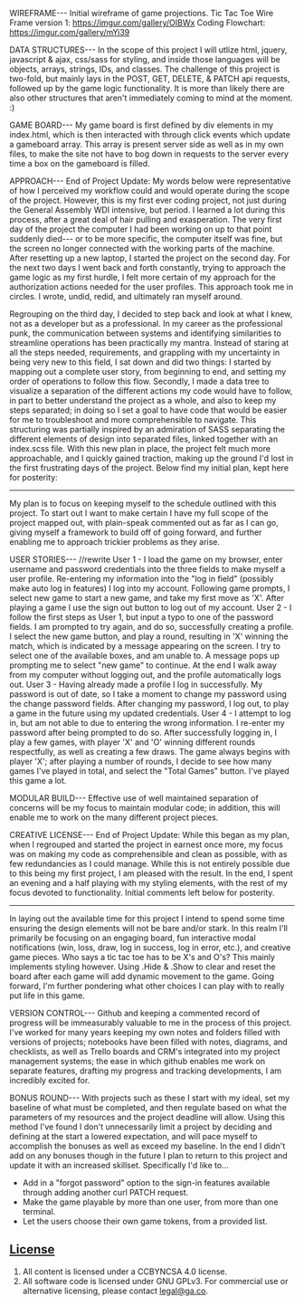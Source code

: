 WIREFRAME---
Initial wireframe of game projections. Tic Tac Toe Wire Frame version 1: https://imgur.com/gallery/OIBWx
Coding Flowchart: https://imgur.com/gallery/mYi39

DATA STRUCTURES---
In the scope of this project I will utlize html, jquery, javascript & ajax, css/sass for styling, and inside those languages will be objects, arrays, strings, IDs, and classes. The challenge of this project is two-fold, but mainly lays in the POST, GET, DELETE, & PATCH api requests, followed up by the game logic functionality. It is more than likely there are also other structures that aren't immediately coming to mind at the moment. :)

GAME BOARD---
My game board is first defined by div elements in my index.html, which is then interacted with through click events which update a gameboard array. This array is present server side as well as in my own files, to make the site not have to bog down in requests to the server every time a box on the gameboard is filled.

APPROACH---
End of Project Update:
My words below were representative of how I perceived my workflow could and would operate during the scope of the project. However, this is my first ever coding project, not just during the General Assembly WDI intensive, but period. I learned a lot during this process, after a great deal of hair pulling and exasperation. The very first day of the project the computer I had been working on up to that point suddenly died--- or to be more specific, the computer itself was fine, but the screen no longer connected with the working parts of the machine. After resetting up a new laptop, I started the project on the second day. For the next two days I went back and forth constantly, trying to approach the game logic as my first hurdle, I felt more certain of my approach for the authorization actions needed for the user profiles. This approach took me in circles. I wrote, undid, redid, and ultimately ran myself around.

Regrouping on the third day, I decided to step back and look at what I knew, not as a developer but as a professional. In my career as the professional punk, the communication between systems and identifying similarities to streamline operations has been practically my mantra.
Instead of staring at all the steps needed, requirements, and grappling with my uncertainty in being very new to this field, I sat down and did two things: I started by mapping out a complete user story, from beginning to end, and setting my order of operations to follow this flow. Secondly, I made a data tree to visualize a separation of the different actions my code would have to follow, in part to better understand the project as a whole, and also to keep my steps separated; in doing so I set a goal to have code that would be easier for me to troubleshoot and more comprehensible to navigate. This structuring was partially inspired by an admiration of SASS separating the different elements of design into separated files, linked together with an index.scss file.
With this new plan in place, the project felt much more approachable, and I quickly gained traction, making up the ground I'd lost in the first frustrating days of the project.
Below find my initial plan, kept here for posterity:

------

My plan is to focus on keeping myself to the schedule outlined with this project. To start out I want to make certain I have my full scope of the project mapped out, with plain-speak commented out as far as I can go, giving myself a framework to build off of going forward, and further enabling me to approach trickier problems as they arise.

USER STORIES---
//rewrite
User 1 - I load the game on my browser, enter username and password credentials into the three fields to make myself a user profile. Re-entering my information into the "log in field" (possibly make auto log in features) I log into my account. Following game prompts, I select new game to start a new game, and take my first move as 'X'. After playing a game I use the sign out button to log out of my account.
User 2 - I follow the first steps as User 1, but input a typo to one of the password fields. I am prompted to try again, and do so, successfully creating a profile. I select the new game button, and play a round, resulting in 'X' winning the match, which is indicated by a message appearing on the screen. I try to select one of the available boxes, and am unable to. A message pops up prompting me to select "new game" to continue. At the end I walk away from my computer without logging out, and the profile automatically logs out.
User 3 - Having already made a profile I log in successfully. My password is out of date, so I take a moment to change my password using the change password fields. After changing my password, I log out, to play a game in the future using my updated credentials.
User 4 - I attempt to log in, but am not able to due to entering the wrong information. I re-enter my password after being prompted to do so. After successfully logging in, I play a few games, with player 'X' and 'O' winning different rounds respectfully, as well as creating a few draws. The game always begins with player 'X'; after playing a number of rounds, I decide to see how many games I've played in total, and select the "Total Games" button. I've played this game a lot.

MODULAR BUILD---
Effective use of well maintained separation of concerns will be my focus to maintain modular code; in addition, this will enable me to work on the many different project pieces.

CREATIVE LICENSE---
End of Project Update:
While this began as my plan, when I regrouped and started the project in earnest once more, my focus was on making my code as comprehensible and clean as possible, with as few redundancies as I could manage. While this is not entirely possible due to this being my first project, I am pleased with the result. In the end, I spent an evening and a half playing with my styling elements, with the rest of my focus devoted to functionality. Initial comments left below for posterity.

------

In laying out the available time for this project I intend to spend some time ensuring the design elements will not be bare and/or stark. In this realm I'll primarily be focusing on an engaging board, fun interactive modal notifications (win, loss, draw, log in success, log in error, etc.), and creative game pieces. Who says a tic tac toe has to be X's and O's? This mainly implements styling however. Using .Hide & .Show to clear and reset the board after each game will add dynamic movement to the game. Going forward, I'm further pondering what other choices I can play with to really put life in this game.

VERSION CONTROL---
Github and keeping a commented record of progress will be immeasurably valuable to me in the process of this project. I've worked for many years keeping my own notes and folders filled with versions of projects; notebooks have been filled with notes, diagrams, and checklists, as well as Trello boards and CRM's integrated into my project management systems; the ease in which github enables me work on separate features, drafting my progress and tracking developments, I am incredibly excited for.

BONUS ROUND---
With projects such as these I start with my ideal, set my baseline of what must be completed, and then regulate based on what the parameters of my resources and the project deadline will allow. Using this method I've found I don't unnecessarily limit a project by deciding and defining at the start a lowered expectation, and will pace myself to accomplish the bonuses as well as exceed my baseline. In the end I didn't add on any bonuses though in the future I plan to return to this project and update it with an increased skillset.
Specifically I'd like to...
- Add in a "forgot password" option to the sign-in features available through adding another curl PATCH request.
- Make the game playable by more than one user, from more than one terminal.
- Let the users choose their own game tokens, from a provided list.

## [License](LICENSE)

1.  All content is licensed under a CC­BY­NC­SA 4.0 license.
1.  All software code is licensed under GNU GPLv3. For commercial use or
    alternative licensing, please contact legal@ga.co.
